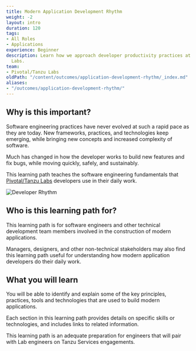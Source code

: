 ```yaml
---
title: Modern Application Development Rhythm
weight: -2
layout: intro
duration: 120
tags:
- All Roles
- Applications
experience: Beginner
description: Learn how we approach developer productivity practices at Tanzu
  Labs.
team:
- Pivotal/Tanzu Labs
oldPath: "/content/outcomes/application-development-rhythm/_index.md"
aliases:
- "/outcomes/application-development-rhythm/"
---
```


## Why is this important?

Software engineering practices have never evolved at such a rapid pace
as they are today.
New frameworks, practices, and technologies keep emerging,
while bringing new concepts and increased complexity of software.

Much has changed in how the developer works to build new features and
fix bugs,
while moving quickly,
safely,
and sustainably.

This learning path teaches the software engineering fundamentals that
[Pivotal/Tanzu Labs](https://en.wikipedia.org/wiki/Pivotal_Labs) developers use in
their daily work.

![Developer Rhythm](/images/outcomes/application-development-rhythm/developer-rhythm.jpg)

## Who is this learning path for?

This learning path is for software engineers and other technical
development team members involved in the construction of modern
applications.

Managers, designers, and other non-technical stakeholders may also find
this learning path useful for understanding how modern application
developers do their daily work.

## What you will learn

You will be able to identify and explain some of the key principles, practices, tools and technologies that are used to build modern applications.

Each section in this learning path provides details on specific skills or technologies, and includes links to related information.

This learning path is an adequate preparation for engineers that will pair with Lab engineers on Tanzu Services engagements.
